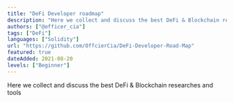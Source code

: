 ```yaml
---
title: "DeFi Developer roadmap"
description: "Here we collect and discuss the best DeFi & Blockchain researches and tools"
authors: ["@officer_cia"]
tags: ["DeFi"]
languages: ["Solidity"]
url: "https://github.com/OffcierCia/DeFi-Developer-Road-Map"
featured: true
dateAdded: 2021-08-20
levels: ["Beginner"]
---
```


Here we collect and discuss the best DeFi & Blockchain researches and tools 